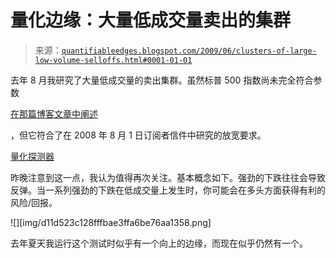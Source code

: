 <!--yml

类别：未分类

日期：2024-05-18 13:20:09

-->

# 量化边缘：大量低成交量卖出的集群

> 来源：[`quantifiableedges.blogspot.com/2009/06/clusters-of-large-low-volume-selloffs.html#0001-01-01`](http://quantifiableedges.blogspot.com/2009/06/clusters-of-large-low-volume-selloffs.html#0001-01-01)

去年 8 月我研究了大量低成交量的卖出集群。虽然标普 500 指数尚未完全符合参数

[在那篇博客文章中阐述](http://quantifiableedges.blogspot.com/2008/08/another-large-low-volume-drop-massive.html)

，但它符合了在 2008 年 8 月 1 日订阅者信件中研究的放宽要求。

[量化探测器](http://www.quantifiableedges.com/quantifinderinfo.html)

昨晚注意到这一点，我认为值得再次关注。基本概念如下。强劲的下跌往往会导致反弹。当一系列强劲的下跌在低成交量上发生时，你可能会在多头方面获得有利的风险/回报。

![][img/d11d523c128fffbae3ffa6be76aa1358.png]

去年夏天我运行这个测试时似乎有一个向上的边缘，而现在似乎仍然有一个。
